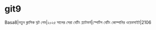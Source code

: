 # git9
Basa8|নতুন ক্লাসিক স্লট গেম|২০২৫ সালের সেরা বেটিং প্ল্যাটফর্ম|স্পোর্টস বেটিং কোম্পানির ওয়েবসাইট|2106

